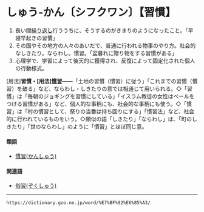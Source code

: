 # しゅう‐かん〔シフクワン〕【習慣】

1. 長い間[繰り返**し**](くりかえす（繰り返す）)行ううちに、そうするのがきまりのようになったこと。「早寝早起きの習慣」
2. その国やその地方の人々のあいだで、普通に行われる物事のやり方。社会的なしきたり。ならわし。慣習。「盆暮れに贈り物をする習慣がある」
3. 心理学で、学習によって後天的に獲得され、反復によって固定化された個人の行動様式。
    

\[用法\]**習慣・\[用法\][慣習](https://dictionary.goo.ne.jp/word/%E6%85%A3%E7%BF%92/#jn-48366)**――「土地の習慣（慣習）に従う」「これまでの習慣（慣習）を破る」など、ならわし・しきたりの意では相通じて用いられる。◇「習慣」は「毎朝のジョギングを習慣にしている」「イスラム教徒の女性はベールをつける習慣がある」など、個人的な事柄にも、社会的な事柄にも使う。◇「慣習」は「村の慣習として、祭りの当番は持ち回りにする」「慣習法」など、社会的に行われているものをいう。◇類似の語「しきたり」「ならわし」は、「町のしきたり」「世のならわし」のように「慣習」とほぼ同じ意。

#### 類語

-   [慣習(かんしゅう)](https://dictionary.goo.ne.jp/word/%E6%85%A3%E7%BF%92/#jn-48366)

#### 関連語

-   [俗習(ぞくしゅう)](https://dictionary.goo.ne.jp/word/%E4%BF%97%E7%BF%92/#jn-130043)

---
`https://dictionary.goo.ne.jp/word/%E7%BF%92%E6%85%A3/`